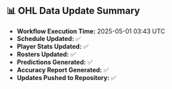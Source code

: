 ## 📊 OHL Data Update Summary
- **Workflow Execution Time:** 2025-05-01 03:43 UTC
- **Schedule Updated:** ✅
- **Player Stats Updated:** ✅
- **Rosters Updated:** ✅
- **Predictions Generated:** ✅
- **Accuracy Report Generated:** ✅
- **Updates Pushed to Repository:** ✅
